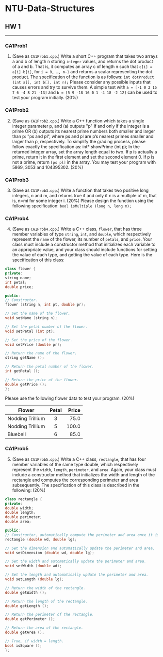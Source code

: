 # NTU-Data-Structures

## HW 1
------

### CA1Prob1

1. (Save as `CA1Prob1.cpp`.) Write a short C++ program that takes two arrays a
and b of length n storing `integer` values, and returns the dot product of a and b.
That is, it computes an array c of length n such that `c[i] = a[i]·b[i]`, for `i = 0, …, n-1` and returns a scalar representing the dot product. The specification of the
function is as follows: `int dotProduct (int a[], int b[], int n);`
Please consider any possible inputs that causes errors and try to survive them.
A simple test with `a = [-1 0 2 15 7 6 -4 8 21 -13]` and `b = [5 9 -18 16 0 1 -4 18 -2 12]`
can be used to test your program initially. (20%)


### CA1Prob2

2. (Save as `CA1Prob2.cpp`.) Write a C++ function which takes a single integer
parameter p, and (a) outputs "p" if and only if the integer is a prime OR (b)
outputs its nearest prime numbers both smaller and larger than p: "ps and pl",
where ps and pl are p’s nearest primes smaller and larger than p, respectively.
To simplify the grading process, please follow exactly the specification as:
int* showPrime (int p);
In the returned integer array, set the array length equal to two. If p is actually a
prime, return it in the first element and set the second element 0. If p is not a
prime, return `[ps pl]` in the array. You may test your program with 5869, 3053
and 104395302. (20%)


### CA1Prob3

3. (Save as `CA1Prob3.cpp`.) Write a function that takes two positive long
integers, n and m, and returns true if and only if n is a multiple of m, that is, n=mi
for some integer i. (20%)
Please design the function using the following specification:
`bool isMultiple (long n, long m);`


### CA1Prob4

4. (Save as `CA1Prob4.cpp`.) Write a C++ class, `flower`, that has three member
variables of type `string`, `int`, and `double`, which respectively represent the `name`
of the flower, its number of `petals`, and `price`. Your class must include a
constructor method that initializes each variable to an appropriate value, and
your class should include functions for setting the value of each type, and getting
the value of each type. Here is the specification of this class:

```c++
class flower {
private:
string name;
int petal;
double price;

public:
// Constructor.
flower (string n, int pt, double pr);

// Set the name of the flower.
void setName (string n);

// Set the petal number of the flower.
void setPetal (int pt);

// Set the price of the flower.
void setPrice (double pr);

// Return the name of the flower.
string getName ();

// Return the petal number of the flower.
int getPetal ();

// Return the price of the flower.
double getPrice ();
};
```

Please use the following flower data to test your program. (20%)

| Flower           | Petal | Price |
| ---------------- | :---: | ----: |
| Nodding Trillium |   3   |  75.0 |
| Nodding Trillium |   5   | 100.0 |
| Bluebell         |   6   |  85.0 |


### CA1Prob5

5. (Save as `CA1Prob5.cpp`.) Write a C++ class, `rectangle`, that has four member
variables of the same type double, which respectively represent the `width`, `length`,
`perimeter`, and `area`. Again, your class must include a constructor method that
initializes the width and length of the rectangle and computes the corresponding
perimeter and area subsequently. The specification of this class is described in
the following: (20%)

```c++
class rectangle {
private:
double width;
double length;
double perimeter;
double area;

public:
// Constructor, automatically compute the perimeter and area once it is OK.
rectangle (double wd, double lg);

// Set the dimension and automatically update the perimeter and area.
void setDimension (double wd, double lg);

// Set the width and automatically update the perimeter and area.
void setWidth (double wd);

// Set the length and automatically update the perimeter and area.
void setLength (double lg);

// Return the width of the rectangle.
double getWidth ();

// Return the length of the rectangle.
double getLength ();

// Return the perimeter of the rectangle.
double getPerimeter ();

// Return the area of the rectangle.
double getArea ();

// True, if width = length.
bool isSquare ();
};
```
